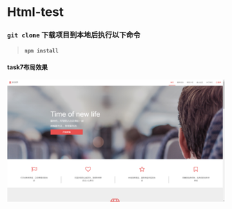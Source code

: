 # Html-test
### **`git clone`** 下载项目到本地后执行以下命令
 > **`npm install`**
#### task7布局效果
![Image text](https://github.com/gina00/Html-test/blob/master/img-folder/1509435777(1).jpg)



